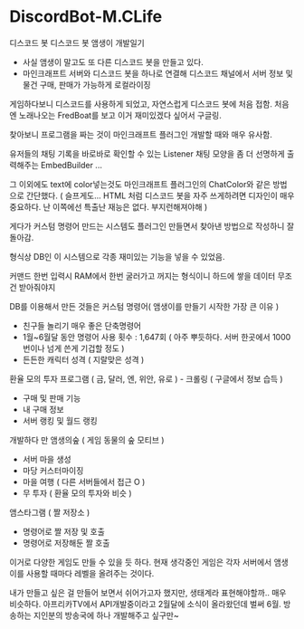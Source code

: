 # DiscordBot-M.CLife
디스코드 봇
디스코드 봇 앰생이 개발일기

- 사실 앰생이 말고도 또 다른 디스코드 봇을 만들고 있다.
- 마인크래프트 서버와 디스코드 봇을 하나로 연결해 디스코드 채널에서 서버 정보 및 물건 구매, 판매가 가능하게 로컬라이징


게임하다보니 디스코드를 사용하게 되었고, 자연스럽게 디스코드 봇에 처음 접함.
처음엔 노래나오는 FredBoat를 보고 이거 재미있겠다 싶어서 구글링.

찾아보니 프로그램을 짜는 것이 마인크래프트 플러그인 개발할 때와 매우 유사함.

유저들의 채팅 기록을 바로바로 확인할 수 있는 Listener
채팅 모양을 좀 더 선명하게 출력해주는 EmbedBuilder
...

그 이외에도 text에 color넣는것도 마인크래프트 플러그인의 ChatColor와 같은 방법으로 간단했다.
( 슬프게도... HTML 처럼 디스코드 봇을 자주 쓰게하려면 디자인이 매우 중요하다. 난 이쪽에선 특출난 재능은 없다. 부지런해져야해 ) 

게다가 커스텀 명령어 만드는 시스템도 플러그인 만들면서 찾아낸 방법으로 작성하니 잘 돌아감.

형식상 DB인 이 시스템으로 각종 재미있는 기능을 넣을 수 있었음.

커맨드 한번 입력시 RAM에서 한번 굴러가고 꺼지는 형식이니
하드에 쌓을 데이터 무조건 받아줘야지

DB를 이용해서 만든 것들은
커스텀 명령어( 앰생이를 만들기 시작한 가장 큰 이유 )
 - 친구들 놀리기 매우 좋은 단축명령어
 - 1월~6월달 동안 명령어 사용 횟수 : 1,647회 ( 아주 뿌듯하다. 서버 한곳에서 1000번이나 넘게 쓴게 기겁할 정도 )
 - 든든한 캐릭터 성격 ( 지랄맞은 성격 )

환율 모의 투자 프로그램 ( 금, 달러, 엔, 위안, 유로 ) - 크롤링 ( 구글에서 정보 습득 )
- 구매 및 판매 기능
- 내 구매 정보
- 서버 랭킹 및 월드 랭킹

개발하다 만 앰생의숲 ( 게임 동물의 숲 모티브 )
- 서버 마을 생성
- 마당 커스터마이징
- 마을 여행 ( 다른 서버들에서 접근 O )
- 무 투자 ( 환율 모의 투자와 비슷 )

앰스타그램 ( 짤 저장소 )
- 명령어로 짤 저장 및 호출
- 명령어로 저장해둔 짤 호출

이거로 다양한 게임도 만들 수 있을 듯 하다.
현재 생각중인 게임은 각자 서버에서 앰생이를 사용할 때마다 레벨을 올려주는 것이다.

내가 만들고 싶은 걸 만들어 보면서 쉬어가고자 했지만, 생태계라 표현해야할까.. 매우 비슷하다.
아프리카TV에서 API개발중이라고 2월달에 소식이 올라왔던데 벌써 6월.
방송하는 지인분의 방송국에 하나 개발해주고 싶구만~
